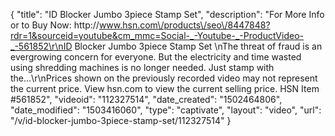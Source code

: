 {
    "title": "ID Blocker Jumbo 3piece Stamp Set",
    "description": "For More Info or to Buy Now: http:\/\/www.hsn.com\/products\/seo\/8447848?rdr=1&sourceid=youtube&cm_mmc=Social-_-Youtube-_-ProductVideo-_-561852\r\nID Blocker Jumbo 3piece Stamp Set \nThe threat of fraud is an evergrowing concern for everyone. But the electricity and time wasted using shredding machines is no longer needed. Just stamp with the...\r\nPrices shown on the previously recorded video may not represent the current price.  View hsn.com to view the current selling price. HSN Item #561852",
    "videoid": "112327514",
    "date_created": "1502464806",
    "date_modified": "1503416060",
    "type": "captivate",
    "layout": "video",
    "url": "\/v\/id-blocker-jumbo-3piece-stamp-set\/112327514"
}